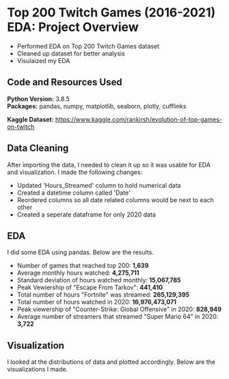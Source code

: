 # Top 200 Twitch Games (2016-2021) EDA: Project Overview 
* Performed EDA on Top 200 Twitch Games dataset
* Cleaned up dataset for better analysis
* Visulaized my EDA 

## Code and Resources Used 
**Python Version:** 3.8.5  
**Packages:** pandas, numpy, matplotlib, seaborn, plotly, cufflinks

**Kaggle Dataset:**  https://www.kaggle.com/rankirsh/evolution-of-top-games-on-twitch


## Data Cleaning
After importing the data, I needed to clean it up so it was usable for EDA and visualization. I made the following changes:

* Updated 'Hours_Streamed' column to hold numerical data 
*	Created a datetime column called 'Date' 
*	Reordered columns so all date related columns would be next to each other 
*	Created a seperate dataframe for only 2020 data


## EDA
I did some EDA using pandas. Below are the results.

* Number of games that reached top 200: **1,639**
* Average monthly hours watched: **4,275,711**
* Standard deviation of hours watched monthly: **15,067,785**
* Peak Vewiership of "Escape From Tarkov": **441,410**
* Total number of hours "Fortnite" was streamed: **265,129,395**
* Total number of hours watched in 2020: **16,976,473,071**
* Peak viewership of "Counter-Strike: Global Offensive" in 2020: **828,949**
* Average number of streamers that streamed "Super Mario 64" in 2020: **3,722**


## Visualization
I looked at the distributions of data and plotted accordingly. Below are the visualizations I made.

